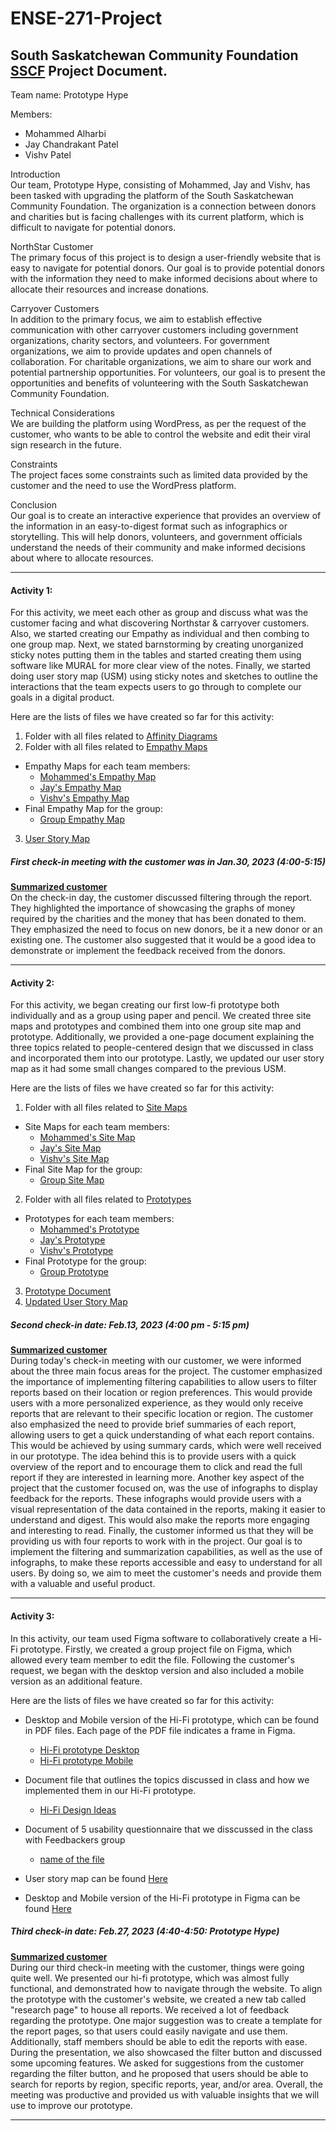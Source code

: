 # ENSE-271-Project

## South Saskatchewan Community Foundation [SSCF](https://sscf.ca/) Project Document. 

Team name: Prototype Hype

Members:
* Mohammed Alharbi
* Jay Chandrakant Patel
* Vishv Patel


Introduction\
Our team, Prototype Hype, consisting of Mohammed, Jay and Vishv, has been tasked with upgrading the platform of the South Saskatchewan Community Foundation. The organization is a connection between donors and charities but is facing challenges with its current platform, which is difficult to navigate for potential donors.

NorthStar Customer\
  The primary focus of this project is to design a user-friendly website that is easy to navigate for potential donors. Our goal is to provide potential donors with the information they need to make informed decisions about where to allocate their resources and increase donations.

Carryover Customers\
  In addition to the primary focus, we aim to establish effective communication with other carryover customers including government organizations, charity sectors, and volunteers. For government organizations, we aim to provide updates and open channels of collaboration. For charitable organizations, we aim to share our work and potential partnership opportunities. For volunteers, our goal is to present the opportunities and benefits of volunteering with the South Saskatchewan Community Foundation.

Technical Considerations\
  We are building the platform using WordPress, as per the request of the customer, who wants to be able to control the website and edit their viral sign research in the future.

Constraints\
  The project faces some constraints such as limited data provided by the customer and the need to use the WordPress platform. 

Conclusion\
  Our goal is to create an interactive experience that provides an overview of the information in an easy-to-digest format such as infographics or storytelling. This will help donors, volunteers, and government officials understand the needs of their community and make informed decisions about where to allocate resources.

------

#### Activity 1:

For this activity, we meet each other as group and discuss what was the customer facing and what discovering Northstar & carryover customers. Also, we started creating our Empathy as individual and then combing to one group map. Next, we stated barnstorming by creating unorganized sticky notes putting them in the tables and started creating them using software like MURAL for more clear view of the notes. Finally, we started doing user story map (USM) using sticky notes and sketches to outline the interactions that the team expects users to go through to complete our goals in a digital product.

Here are the lists of files we have created so far for this activity:
1. Folder with all files related to [Affinity Diagrams](https://github.com/M-Alharbi/ENSE-271-Project/tree/main/Affinity%20Diagrams)
2. Folder with all files related to [Empathy Maps](https://github.com/M-Alharbi/ENSE-271-Project/tree/main/Empathy%20maps)
- Empathy Maps for each team members:
  - [Mohammed's Empathy Map](https://github.com/M-Alharbi/ENSE-271-Project/blob/main/Empathy%20maps/Empathy%20map.png)
  - [Jay's Empathy Map](https://github.com/M-Alharbi/ENSE-271-Project/blob/main/Empathy%20maps/Empathy%20Map.jpg)
  - [Vishv's Empathy Map](https://github.com/M-Alharbi/ENSE-271-Project/blob/main/Empathy%20maps/Vishvs_Empathy_map.png)
- Final Empathy Map for the group:
  - [Group Empathy Map](https://github.com/M-Alharbi/ENSE-271-Project/blob/main/Empathy%20maps/Group%20Empathy%20map.png)
3. [User Story Map](https://github.com/M-Alharbi/ENSE-271-Project/blob/main/User%20story%20map/Project_sscf_storymap.pdf)
 

##### First check-in meeting with the customer was in Jan.30, 2023 (4:00-5:15)
**[Summarized customer](https://github.com/M-Alharbi/ENSE-271-Project/blob/main/Documents/Summarized%20customer%20notes%20for%20activity%201.pdf)**\
On the check-in day, the customer discussed filtering through the report. They highlighted the importance of showcasing the graphs of money required by the charities and the money that has been donated to them. They emphasized the need to focus on new donors, be it a new donor or an existing one. The customer also suggested that it would be a good idea to demonstrate or implement the feedback received from the donors.


------

#### Activity 2:

For this activity, we began creating our first low-fi prototype both individually and as a group using paper and pencil. We created three site maps and prototypes and combined them into one group site map and prototype. Additionally, we provided a one-page document explaining the three topics related to people-centered design that we discussed in class and incorporated them into our prototype. Lastly, we updated our user story map as it had some small changes compared to the previous USM.

Here are the lists of files we have created so far for this activity:
1. Folder with all files related to [Site Maps](https://github.com/M-Alharbi/ENSE-271-Project/tree/main/Sitemaps)
- Site Maps for each team members:
  - [Mohammed's Site Map](https://github.com/M-Alharbi/ENSE-271-Project/blob/main/Sitemaps/Mohammed%20Site%20Map.jpg)
  - [Jay's Site Map](https://github.com/M-Alharbi/ENSE-271-Project/blob/main/Sitemaps/Jay_sitemap.jpeg)
  - [Vishv's Site Map](https://github.com/M-Alharbi/ENSE-271-Project/blob/main/Sitemaps/Vishv_sitemap.jpg)
- Final Site Map for the group:
  - [Group Site Map](https://github.com/M-Alharbi/ENSE-271-Project/blob/main/Sitemaps/Final%20Site%20Map.jpg)
  
2. Folder with all files related to [Prototypes](https://github.com/M-Alharbi/ENSE-271-Project/tree/main/Empathy%20maps)
- Prototypes for each team members:
  - [Mohammed's Prototype](https://github.com/M-Alharbi/ENSE-271-Project/blob/main/Prototypes/Mohammed%20Prototype.jpg)
  - [Jay's Prototype](https://github.com/M-Alharbi/ENSE-271-Project/blob/main/Prototypes/Jay_prototype.jpeg)
  - [Vishv's Prototype](https://github.com/M-Alharbi/ENSE-271-Project/blob/main/Prototypes/Vishv_prototype.jpg)
- Final Prototype for the group:
  - [Group Prototype](https://github.com/M-Alharbi/ENSE-271-Project/blob/main/Prototypes/final%20prototype.jpg)
3. [Prototype Document](https://github.com/M-Alharbi/ENSE-271-Project/blob/main/Prototypes/Prototype_Documentation.pdf)
4. [Updated User Story Map](https://github.com/M-Alharbi/ENSE-271-Project/blob/main/User%20story%20map/Updated%20User%20Story%20Map.pdf)

##### Second check-in date: Feb.13, 2023 (4:00 pm - 5:15 pm)
**[Summarized customer](https://github.com/M-Alharbi/ENSE-271-Project/blob/main/Documents/Summarized%20customer%20notes%20for%20activity%202.pdf)**\
During today's check-in meeting with our customer, we were informed about the three main focus areas for the project. The customer emphasized the importance of implementing filtering capabilities to allow users to filter reports based on their location or region preferences. This would provide users with a more personalized experience, as they would only receive reports that are relevant to their specific location or region. The customer also emphasized the need to provide brief summaries of each report, allowing users to get a quick understanding of what each report contains. This would be achieved by using summary cards, which were well received in our prototype. The idea behind this is to provide users with a quick overview of the report and to encourage them to click and read the full report if they are interested in learning more. Another key aspect of the project that the customer focused on, was the use of infographs to display feedback for the reports. These infographs would provide users with a visual representation of the data contained in the reports, making it easier to understand and digest. This would also make the reports more engaging and interesting to read. Finally, the customer informed us that they will be providing us with four reports to work with in the project. Our goal is to implement the filtering and summarization capabilities, as well as the use of infographs, to make these reports accessible and easy to understand for all users. By doing so, we aim to meet the customer's needs and provide them with a valuable and useful product.

------

#### Activity 3:

In this activity, our team used Figma software to collaboratively create a Hi-Fi prototype. Firstly, we created a group project file on Figma, which allowed every team member to edit the file. Following the customer's request, we began with the desktop version and also included a mobile version as an additional feature.


Here are the lists of files we have created so far for this activity:
- Desktop and Mobile version of the Hi-Fi prototype, which can be found in PDF files. Each page of the PDF file indicates a frame in Figma.
  - [Hi-Fi prototype Desktop](https://github.com/M-Alharbi/ENSE-271-Project/blob/main/Prototypes/Hi-Fi%20Prototype%20Desktop.pdf)
  - [Hi-Fi prototype Mobile](https://github.com/M-Alharbi/ENSE-271-Project/blob/main/Prototypes/Hi-Fi%20Prototype%20Mobile.pdf)
  
- Document file that outlines the topics discussed in class and how we implemented them in our Hi-Fi prototype.
  - [Hi-Fi Design Ideas](https://github.com/M-Alharbi/ENSE-271-Project/blob/main/Documents/Hifi%20Design%20Idea.pdf)
  
- Document of 5 usability questionnaire that we disscussed in the class with Feedbackers group
  - [name of the file](#)

- User story map can be found [Here](https://github.com/M-Alharbi/ENSE-271-Project/blob/main/User%20story%20map/User%20Story%20Map.pdf)

- Desktop and Mobile version of the Hi-Fi prototype in Figma can be found [Here](https://github.com/M-Alharbi/ENSE-271-Project/blob/main/Prototypes/Hi-Fi%20Prototype.fig)

##### Third check-in date: Feb.27, 2023 (4:40-4:50: Prototype Hype)
**[Summarized customer](https://github.com/M-Alharbi/ENSE-271-Project/blob/main/Documents/Summarized%20customer%20notes%20for%20activity%203.pdf)**\
During our third check-in meeting with the customer, things were going quite well. We presented our hi-fi prototype, which was almost fully functional, and demonstrated how to navigate through the website. To align the prototype with the customer's website, we created a new tab called "research page" to house all reports. We received a lot of feedback regarding the prototype. One major suggestion was to create a template for the report pages, so that users could easily navigate and use them. Additionally, staff members should be able to edit the reports with ease.
During the presentation, we also showcased the filter button and discussed some upcoming features. We asked for suggestions from the customer regarding the filter button, and he proposed that users should be able to search for reports by region, specific reports, year, and/or area.
Overall, the meeting was productive and provided us with valuable insights that we will use to improve our prototype.

-------
